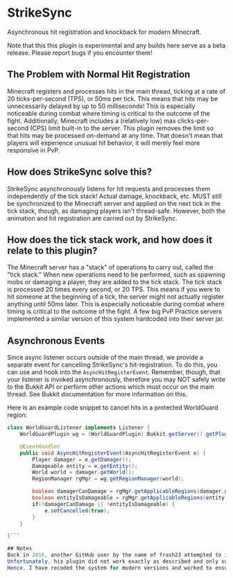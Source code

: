 # StrikeSync
Asynchronous hit registration and knockback for modern Minecraft.

Note that this this plugin is experimental and any builds here serve as a beta release. Please report bugs if you encounter them!

## The Problem with Normal Hit Registration
Minecraft registers and processes hits in the main thread, ticking at a rate of 20 ticks-per-second (TPS), or 50ms per tick.
This means that hits may be unnecessarily delayed by up to 50 milliseconds! This is especially noticeable during combat where timing is critical to the outcome of the fight.
Additionally, Minecraft includes a (relatively low) max clicks-per-second (CPS) limit built-in to the server.
This plugin removes the limit so that hits may be processed on-demand at any time. That doesn't mean that players will experience unusual hit behavior, it will merely feel more responsive in PvP.

## How does StrikeSync solve this?
StrikeSync asynchronously listens for hit requests and processes them independently of the tick stack!
Actual damage, knockback, etc. MUST still be synchronized to the Minecraft server and applied on the next tick in the tick stack, though, as damaging players isn't thread-safe.
However, both the animation and hit registration are carried out by StrikeSync.

## How does the tick stack work, and how does it relate to this plugin?
The Minecraft server has a "stack" of operations to carry out, called the "tick stack."
When new operations need to be performed, such as spawning mobs or damaging a player, they are added to the tick stack.
The tick stack is processed 20 times every second, or 20 TPS. This means if you were to hit someone at the beginning of a tick, the server might not actually register anything until 50ms later.
This is especially noticeable during combat where timing is critical to the outcome of the fight. A few big PvP Practice servers implemented a similar version of this system hardcoded into their server jar.

## Asynchronous Events
Since async listener occurs outside of the main thread, we provide a separate event for cancelling StrikeSync's hit-registration.
To do this, you can use and hook into the `AsyncHitRegisterEvent`. Remember, though, that your listener is invoked asynchronously,
therefore you may NOT safely write to the Bukkit API or perform other actions which must occur on the main thread. See Bukkit documentation
for more information on this.

Here is an example code snippet to cancel hits in a protected WorldGuard region:

```java
class WorldGuardListener implements Listener {
    WorldGuardPlugin wg = (WorldGuardPlugin) Bukkit.getServer().getPluginManager().getPlugin("WorldGuard");

    @EventHandler
    public void AsyncHitRegisterEvent(AsyncHitRegisterEvent e) {
        Player damager = e.getDamager();
        Damageable entity = e.getEntity();
        World world = damager.getWorld();
        RegionManager rgMgr = wg.getRegionManager(world);

        boolean damagerCanDamage = rgMgr.getApplicableRegions(damager.getLocation()).testState( wg.wrapPlayer(damager), DefaultFlag.PVP)
        boolean entityIsDamageable = rgMgr.getApplicableRegions(entity.getLocation()).testState( wg.wrapPlayer(damager), DefaultFlag.PVP)
        if(!damagerCanDamage || !entityIsDamageable) {
            e.setCancelled(true);
        }
    }

}```

## Notes
Back in 2016, another GitHub user by the name of frash23 attempted to implement a similar asynchronous hit processing technique in his plugin SmashHit.
Unfortunately, his plugin did not work exactly as described and only supports ancient, unsupported versions of Minecraft from pre-1.10.
Hence, I have recoded the system for modern versions and worked to ensure it works as intended. I still want to thank frash23 for inspiring me to make this project!

